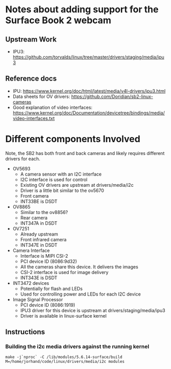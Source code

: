 # Notes about adding support for the Surface Book 2 webcam

## Upstream Work
* IPU3: https://github.com/torvalds/linux/tree/master/drivers/staging/media/ipu3

## Reference docs
* IPU: https://www.kernel.org/doc/html/latest/media/v4l-drivers/ipu3.html
* Data sheets for OV drivers: https://github.com/Doridian/sb2-linux-cameras
* Good explanation of video interfaces: https://www.kernel.org/doc/Documentation/devicetree/bindings/media/video-interfaces.txt

# Different components Involved
Note, the SB2 has both front and back cameras and likely requires different
drivers for each.

* OV5693
    * A camera sensor with an I2C interface
    * I2C interface is used for control
    * Existing OV drivers are upstream at drivers/media/i2c
    * Driver is a little bit similar to the ov5670
    * Front camera
    * INT33BE is DSDT
* OV8865
    * Similar to the ov8856?
    * Rear camera
    * INT347A in DSDT
* OV7251
    * Already upstream
    * Front infrared camera
    * INT347E in DSDT
* Camera Interface
    * Interface is MIPI CSI-2
    * PCI device ID (8086:9d32)
    * All the cameras share this device. It delivers the images
    * CSI-2 interface is used for image delivery
    * INT343E is DSDT
* INT3472 devices
    * Potentially for flash and LEDs
    * Used for controlling power and LEDs for each I2C device
* Image Signal Processor
    * PCI device ID (8086:1919)
    * IPU3 driver for this device is upstream at drivers/staging/media/ipu3
    * Driver is available in linux-surface kernel

## Instructions

### Building the i2c media drivers against the running kernel

```
make -j`nproc` -C /lib/modules/5.6.14-surface/build M=/home/jorhand/code/linux/drivers/media/i2c modules
```
